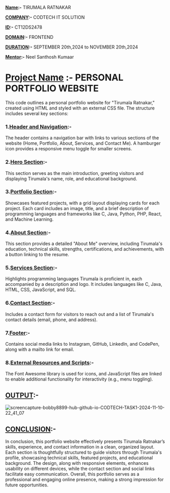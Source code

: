 **<ins>Name</ins>:-** TIRUMALA RATNAKAR

**<ins>COMPANY</ins>:-** CODTECH IT SOLUTION

**<ins>ID</ins>:-** CT12DS2478

**<ins>DOMAIN</ins>:-** FRONTEND

**<ins>DURATION</ins>:-** SEPTEMBER 20th,2024 to NOVEMBER 20th,2024

**<ins>Mentor</ins>:-** Neel Santhosh Kumaar

# <ins>Project Name</ins> :- PERSONAL PORTFOLIO WEBSITE

This code outlines a personal portfolio website for "Tirumala Ratnakar," created using HTML and styled with an external CSS file. The structure includes several key sections:

### 1.<ins>Header and Navigation</ins>:-
The header contains a navigation bar with links to various sections of the website (Home, Portfolio, About, Services, and Contact Me). A hamburger icon provides a responsive menu toggle for smaller screens.
### 2.<ins>Hero Section</ins>:-
This section serves as the main introduction, greeting visitors and displaying Tirumala's name, role, and educational background.
### 3.<ins>Portfolio Section</ins>:-
Showcases featured projects, with a grid layout displaying cards for each project. Each card includes an image, title, and a brief description of programming languages and frameworks like C, Java, Python, PHP, React, and Machine Learning.
### 4.<ins>About Section</ins>:-
This section provides a detailed "About Me" overview, including Tirumala's education, technical skills, strengths, certifications, and achievements, with a button linking to the resume.
### 5.<ins>Services Section</ins>:-
Highlights programming languages Tirumala is proficient in, each accompanied by a description and logo. It includes languages like C, Java, HTML, CSS, JavaScript, and SQL.
### 6.<ins>Contact Section</ins>:-
Includes a contact form for visitors to reach out and a list of Tirumala's contact details (email, phone, and address).
### 7.<ins>Footer</ins>:-
Contains social media links to Instagram, GitHub, LinkedIn, and CodePen, along with a mailto link for email.
### 8.<ins>External Resources and Scripts</ins>:-
The Font Awesome library is used for icons, and JavaScript files are linked to enable additional functionality for interactivity (e.g., menu toggling).

## <ins>OUTPUT</ins>:-

![screencapture-bobby8899-hub-github-io-CODTECH-TASK1-2024-11-10-22_41_07](https://github.com/user-attachments/assets/86570ccf-68f9-4fdb-bf39-213500ccfc65)

## <ins>CONCLUSION</ins>:-
In conclusion, this portfolio website effectively presents Tirumala Ratnakar’s skills, experience, and contact information in a clean, organized layout. Each section is thoughtfully structured to guide visitors through Tirumala's profile, showcasing technical skills, featured projects, and educational background. The design, along with responsive elements, enhances usability on different devices, while the contact section and social links facilitate easy communication. Overall, this portfolio serves as a professional and engaging online presence, making a strong impression for future opportunities.
